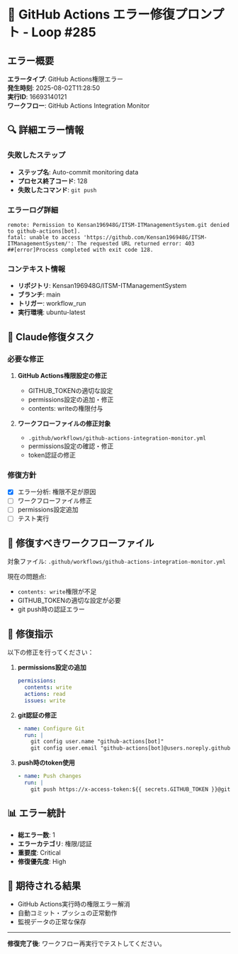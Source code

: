 # 🚨 GitHub Actions エラー修復プロンプト - Loop #285

## エラー概要
**エラータイプ**: GitHub Actions権限エラー  
**発生時刻**: 2025-08-02T11:28:50  
**実行ID**: 16693140121  
**ワークフロー**: GitHub Actions Integration Monitor  

## 🔍 詳細エラー情報

### 失敗したステップ
- **ステップ名**: Auto-commit monitoring data
- **プロセス終了コード**: 128
- **失敗したコマンド**: `git push`

### エラーログ詳細
```
remote: Permission to Kensan196948G/ITSM-ITManagementSystem.git denied to github-actions[bot].
fatal: unable to access 'https://github.com/Kensan196948G/ITSM-ITManagementSystem/': The requested URL returned error: 403
##[error]Process completed with exit code 128.
```

### コンテキスト情報
- **リポジトリ**: Kensan196948G/ITSM-ITManagementSystem
- **ブランチ**: main
- **トリガー**: workflow_run
- **実行環境**: ubuntu-latest

## 🎯 Claude修復タスク

### 必要な修正
1. **GitHub Actions権限設定の修正**
   - GITHUB_TOKENの適切な設定
   - permissions設定の追加・修正
   - contents: writeの権限付与

2. **ワークフローファイルの修正対象**
   - `.github/workflows/github-actions-integration-monitor.yml`
   - permissions設定の確認・修正
   - token認証の修正

### 修復方針
- [x] エラー分析: 権限不足が原因
- [ ] ワークフローファイル修正
- [ ] permissions設定追加
- [ ] テスト実行

## 📝 修復すべきワークフローファイル

対象ファイル: `.github/workflows/github-actions-integration-monitor.yml`

現在の問題点:
- `contents: write`権限が不足
- GITHUB_TOKENの適切な設定が必要
- git push時の認証エラー

## 🔧 修復指示

以下の修正を行ってください：

1. **permissions設定の追加**
   ```yaml
   permissions:
     contents: write
     actions: read
     issues: write
   ```

2. **git認証の修正**
   ```yaml
   - name: Configure Git
     run: |
       git config user.name "github-actions[bot]"
       git config user.email "github-actions[bot]@users.noreply.github.com"
   ```

3. **push時のtoken使用**
   ```yaml
   - name: Push changes
     run: |
       git push https://x-access-token:${{ secrets.GITHUB_TOKEN }}@github.com/${{ github.repository }}.git
   ```

## 📊 エラー統計
- **総エラー数**: 1
- **エラーカテゴリ**: 権限/認証
- **重要度**: Critical
- **修復優先度**: High

## 🎯 期待される結果
- GitHub Actions実行時の権限エラー解消
- 自動コミット・プッシュの正常動作
- 監視データの正常な保存

---
**修復完了後**: ワークフロー再実行でテストしてください。